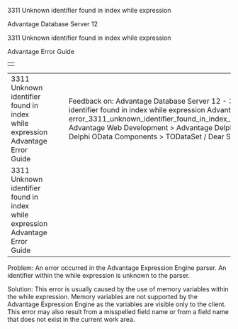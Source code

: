 3311 Unknown identifier found in index while expression




Advantage Database Server 12  

3311 Unknown identifier found in index while expression

Advantage Error Guide

|  |
| --- |
|  |

|  |  |  |  |  |
| --- | --- | --- | --- | --- |
| 3311 Unknown identifier found in index while expression  Advantage Error Guide |  |  | Feedback on: Advantage Database Server 12 - 3311 Unknown identifier found in index while expression Advantage Error Guide error\_3311\_unknown\_identifier\_found\_in\_index\_while\_expression Advantage Web Development > Advantage Delphi OData Client > Delphi OData Components > TODataSet / Dear Support Staff, |  |
| 3311 Unknown identifier found in index while expression  Advantage Error Guide |  |  |  |  |

Problem: An error occurred in the Advantage Expression Engine parser. An identifier within the while expression is unknown to the parser.

Solution: This error is usually caused by the use of memory variables within the while expression. Memory variables are not supported by the Advantage Expression Engine as the variables are visible only to the client. This error may also result from a misspelled field name or from a field name that does not exist in the current work area.